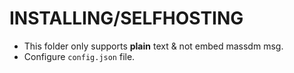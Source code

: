 # INSTALLING/SELFHOSTING
- This folder only supports **plain** text & not embed massdm msg.
- Configure `config.json` file.